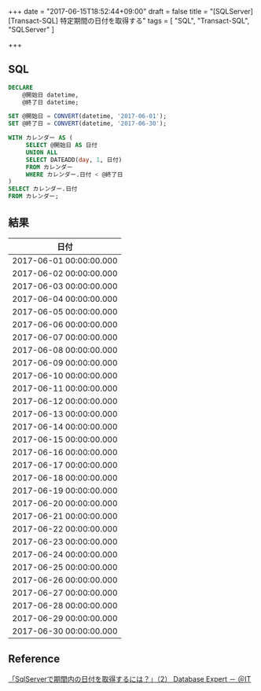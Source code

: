 +++
date = "2017-06-15T18:52:44+09:00"
draft = false
title = "[SQLServer][Transact-SQL] 特定期間の日付を取得する"
tags = [
	"SQL",
	"Transact-SQL",
	"SQLServer"
]

+++

## SQL
```sql
DECLARE
    @開始日 datetime,
    @終了日 datetime;

SET @開始日 = CONVERT(datetime, '2017-06-01');
SET @終了日 = CONVERT(datetime, '2017-06-30');

WITH カレンダー AS (
     SELECT @開始日 AS 日付
     UNION ALL
     SELECT DATEADD(day, 1, 日付)
     FROM カレンダー
     WHERE カレンダー.日付 < @終了日
)
SELECT カレンダー.日付
FROM カレンダー;
```

## 結果
|日付|
|---|
|2017-06-01 00:00:00.000|
|2017-06-02 00:00:00.000|
|2017-06-03 00:00:00.000|
|2017-06-04 00:00:00.000|
|2017-06-05 00:00:00.000|
|2017-06-06 00:00:00.000|
|2017-06-07 00:00:00.000|
|2017-06-08 00:00:00.000|
|2017-06-09 00:00:00.000|
|2017-06-10 00:00:00.000|
|2017-06-11 00:00:00.000|
|2017-06-12 00:00:00.000|
|2017-06-13 00:00:00.000|
|2017-06-14 00:00:00.000|
|2017-06-15 00:00:00.000|
|2017-06-16 00:00:00.000|
|2017-06-17 00:00:00.000|
|2017-06-18 00:00:00.000|
|2017-06-19 00:00:00.000|
|2017-06-20 00:00:00.000|
|2017-06-21 00:00:00.000|
|2017-06-22 00:00:00.000|
|2017-06-23 00:00:00.000|
|2017-06-24 00:00:00.000|
|2017-06-25 00:00:00.000|
|2017-06-26 00:00:00.000|
|2017-06-27 00:00:00.000|
|2017-06-28 00:00:00.000|
|2017-06-29 00:00:00.000|
|2017-06-30 00:00:00.000|

## Reference
[「SqlServerで期間内の日付を取得するには？」（2） Database Expert － ＠IT](http://www.atmarkit.co.jp/bbs/phpBB/viewtopic.php?topic=45260&forum=26&start=8)
